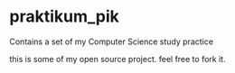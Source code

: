 # praktikum_pik
Contains a set of my Computer Science study practice

this is some of my open source project. feel free to fork it.
